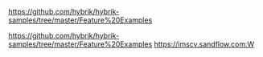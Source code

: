 https://github.com/hybrik/hybrik-samples/tree/master/Feature%20Examples

https://github.com/hybrik/hybrik-samples/tree/master/Feature%20Examples
https://imscv.sandflow.com:W
<D-v>
